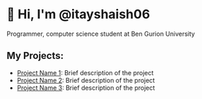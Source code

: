 # 👋 Hi, I'm @itayshaish06

Programmer, computer science student at Ben Gurion University

## My Projects:

- [Project Name 1]((https://github.com/itayshaish06/Algotrading-Project)): Brief description of the project
- [Project Name 2](https://github.com/itayshaish06/project-repo-2): Brief description of the project
- [Project Name 3](https://github.com/itayshaish06/project-repo-3): Brief description of the project

